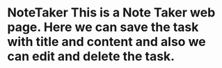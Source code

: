 # NoteTaker  This is a Note Taker web page. Here we can save the task with title and content and also we can edit and delete the task.
